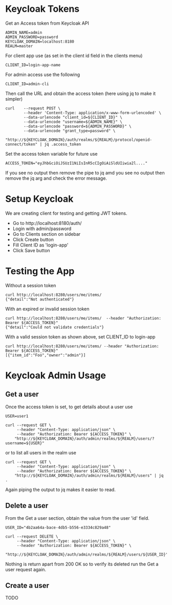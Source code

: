 # Keycloak Tokens

Get an Access token from Keycloak API

    ADMIN_NAME=admin
    ADMIN_PASSWORD=password
    KEYCLOAK_DOMAIN=localhost:8180
    REALM=master

For client app use (as set in the client id field in the clients menu)

    CLIENT_ID=login-app-name

For admin access use the following

    CLIENT_ID=admin-cli

Then call the URL and obtain the access token (here using jq to make it simpler)

    curl    --request POST \
            --header 'Content-Type: application/x-www-form-urlencoded' \
            --data-urlencode "client_id=${CLIENT_ID}" \
            --data-urlencode "username=${ADMIN_NAME}" \
            --data-urlencode "password=${ADMIN_PASSWORD}" \
            --data-urlencode "grant_type=password" \
            "http://${KEYCLOAK_DOMAIN}/auth/realms/${REALM}/protocol/openid-connect/token" | jq .access_token

Set the access token variable for future use

    ACCESS_TOKEN="eyJhbGciOiJSUzI1NiIsInR5cCIgOiAiSldUIiwia2l...."

If you see no output then remove the pipe to jq amd you see no output then
remove the jq arg and check the error message.

# Setup Keycloak

We are creating client for testing and getting JWT tokens.

* Go to http://localhost:8180/auth/
* Login with admin/password
* Go to Clients section on sidebar
* Click Create button
* Fill Client ID as 'login-app'
* Click Save button

# Testing the App

Without a session token

    curl http://localhost:8280/users/me/items/
    {"detail":"Not authenticated"}

With an expired or invalid session token

    curl http://localhost:8280/users/me/items/  --header "Authorization: Bearer ${ACCESS_TOKEN}"
    {"detail":"Could not validate credentials"}
    
With a valid session token as shown above, set CLIENT_ID to login-app

    curl http://localhost:8280/users/me/items/ --header "Authorization: Bearer ${ACCESS_TOKEN}"
    [{"item_id":"Foo","owner":"admin"}]
    

# Keycloak Admin Usage

## Get a user

Once the access token is set, to get details about a user use 

    USER=user1

    curl --request GET \
         --header "Content-Type: application/json" \
         --header "Authorization: Bearer ${ACCESS_TOKEN}" \
        "http://${KEYCLOAK_DOMAIN}/auth/admin/realms/${REALM}/users/?username=${USER}"

or to list all users in the realm use

    curl --request GET \
         --header "Content-Type: application/json" \
         --header "Authorization: Bearer ${ACCESS_TOKEN}" \
        "http://${KEYCLOAK_DOMAIN}/auth/admin/realms/${REALM}/users" | jq .

Again piping the output to jq makes it easier to read. 

## Delete a user

From the Get a user section, obtain the value from the user 'id' field.

    USER_ID="4b2aa64a-bace-4db5-b556-e3334c829a48"

    curl --request DELETE \
         --header "Content-Type: application/json" \
         --header "Authorization: Bearer ${ACCESS_TOKEN}" \
        "http://${KEYCLOAK_DOMAIN}/auth/admin/realms/${REALM}/users/${USER_ID}"

Nothing is return apart from 200 OK so to verify its deleted run the Get a user
request again.

## Create a user 

TODO
